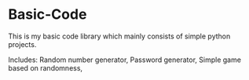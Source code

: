# Basic-Code
This is my basic code library which mainly consists of simple python projects.

Includes:
Random number generator,
Password generator,
Simple game based on randomness,
